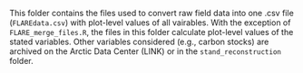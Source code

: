 This folder contains the files used to convert raw field data into one .csv file (`FLAREdata.csv`) with plot-level values of all vairables. With the exception of  `FLARE_merge_files.R`, the files in this folder calculate plot-level values of the stated variables. Other variables considered (e.g., carbon stocks) are archived on the Arctic Data Center (LINK) or in the `stand_reconstruction` folder. 
